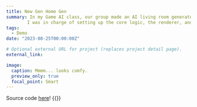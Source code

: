 ```yaml
---
title: New Gen Home Gen
summary: In my Game AI class, our group made an AI living room generator that employs genetic algorithms and constraint validations in its generation mechanism.
        I was in charge of setting up the core logic, the renderer, and some of the constraints.
tags:
  - Demo
date: "2023-08-25T00:00:00Z"

# Optional external URL for project (replaces project detail page).
external_link:

image:
  caption: Mmmm... looks comfy.
  preview_only: true
  focal_point: Smart
---
```

Source code [here](https://github.com/dinoplane/cmpm146-project)!
{{<youtube P6nQ91sXMjA>}}

